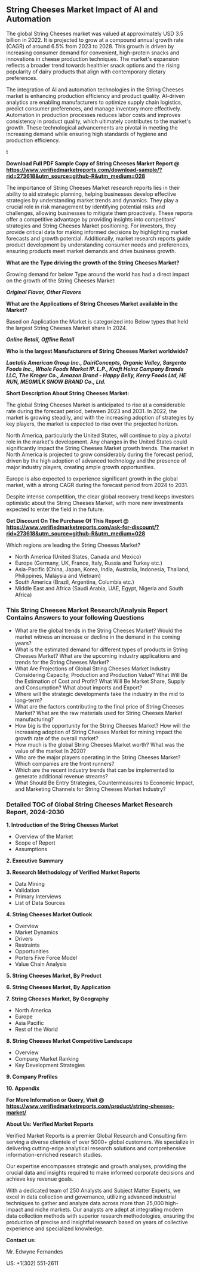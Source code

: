 <h2>String Cheeses Market Impact of AI and Automation</h2><p>The global String Cheeses market was valued at approximately USD 3.5 billion in 2022. It is projected to grow at a compound annual growth rate (CAGR) of around 6.5% from 2023 to 2028. This growth is driven by increasing consumer demand for convenient, high-protein snacks and innovations in cheese production techniques. The market's expansion reflects a broader trend towards healthier snack options and the rising popularity of dairy products that align with contemporary dietary preferences.</p><p>The integration of AI and automation technologies in the String Cheeses market is enhancing production efficiency and product quality. AI-driven analytics are enabling manufacturers to optimize supply chain logistics, predict consumer preferences, and manage inventory more effectively. Automation in production processes reduces labor costs and improves consistency in product quality, which ultimately contributes to the market's growth. These technological advancements are pivotal in meeting the increasing demand while ensuring high standards of hygiene and production efficiency.</p>t</p><p id="" class=""><strong>Download Full PDF Sample Copy of String Cheeses Market Report @ <a href="https://www.verifiedmarketreports.com/download-sample/?rid=273618&utm_source=github-R&utm_medium=028" target="_blank">https://www.verifiedmarketreports.com/download-sample/?rid=273618&utm_source=github-R&utm_medium=028</a></strong></p><p>The importance of&nbsp;String Cheeses Market research reports lies in their ability to aid strategic planning, helping businesses develop effective strategies by understanding market trends and dynamics. They play a crucial role in risk management by identifying potential risks and challenges, allowing businesses to mitigate them proactively. These reports offer a competitive advantage by providing insights into competitors' strategies and String Cheeses Market positioning. For investors, they provide critical data for making informed decisions by highlighting market forecasts and growth potential. Additionally, market research reports guide product development by understanding consumer needs and preferences, ensuring products meet market demands and drive business growth.</p><p><strong>What are the&nbsp;Type driving the growth of the String Cheeses Market?</strong></p><p id="" class="">Growing demand for below Type around the world has had a direct impact on the growth of the String Cheeses Market:</p><em><strong>Original Flavor, Other Flavors</strong></em></p><strong>What are the&nbsp;Applications&nbsp;of String Cheeses Market available in the Market?</strong></p><p id="" class="">Based on Application the Market is categorized into Below types that held the largest String Cheeses Market share In 2024.</p><em><strong>Online Retail, Offline Retail</strong></em></p><strong>Who is the largest Manufacturers of String Cheeses Market worldwide?</strong></p><p><em><strong>Lactalis American Group Inc., DairiConcepts, Organic Valley, Sargento Foods Inc., Whole Foods Market IP. L.P., Kraft Heinz Company Brands LLC, The Kroger Co., Amazon Brand - Happy Belly, Kerry Foods Ltd, HE RUN, MEGMILK SNOW BRAND Co., Ltd.</strong></em></p><p id="" class=""><strong>Short Description About String Cheeses Market:</strong></p><p>The global String Cheeses Market is anticipated to rise at a considerable rate during the forecast period, between 2023 and 2031. In 2022, the market is growing steadily, and with the increasing adoption of strategies by key players, the market is expected to rise over the projected horizon.</p><p>North America, particularly the United States, will continue to play a pivotal role in the market's development. Any changes in the United States could significantly impact the String Cheeses Market growth trends. The market in North America is projected to grow considerably during the forecast period, driven by the high adoption of advanced technology and the presence of major industry players, creating ample growth opportunities.</p><p>Europe is also expected to experience significant growth in the global market, with a strong CAGR during the forecast period from 2024 to 2031.</p><p>Despite intense competition, the clear global recovery trend keeps investors optimistic about the String Cheeses Market, with more new investments expected to enter the field in the future.</p><p id="" class=""><strong>Get Discount On The Purchase Of This Report @ <a href="https://www.verifiedmarketreports.com/ask-for-discount/?rid=273618&utm_source=github-R&utm_medium=028" target="_blank">https://www.verifiedmarketreports.com/ask-for-discount/?rid=273618&utm_source=github-R&utm_medium=028</a></strong></p>Which regions are leading the String Cheeses Market?</p><ul><li>North America (United States, Canada and Mexico)</li><li>Europe (Germany, UK, France, Italy, Russia and Turkey etc.)</li><li>Asia-Pacific (China, Japan, Korea, India, Australia, Indonesia, Thailand, Philippines, Malaysia and Vietnam)</li><li>South America (Brazil, Argentina, Columbia etc.)</li><li>Middle East and Africa (Saudi Arabia, UAE, Egypt, Nigeria and South Africa)</li></ul><h3 id="" class="">This String Cheeses Market Research/Analysis Report Contains Answers to your following Questions</h3><ul><li>What are the global trends in the String Cheeses Market? Would the market witness an increase or decline in the demand in the coming years?</li><li>What is the estimated demand for different types of products in String Cheeses Market? What are the upcoming industry applications and trends for the String Cheeses Market?</li><li>What Are Projections of Global String Cheeses Market Industry Considering Capacity, Production and Production Value? What Will Be the Estimation of Cost and Profit? What Will Be Market Share, Supply and Consumption? What about imports and Export?</li><li>Where will the strategic developments take the industry in the mid to long-term?</li><li>What are the factors contributing to the final price of String Cheeses Market? What are the raw materials used for String Cheeses Market manufacturing?</li><li>How big is the opportunity for the String Cheeses Market? How will the increasing adoption of String Cheeses Market for mining impact the growth rate of the overall market?</li><li>How much is the global String Cheeses Market worth? What was the value of the market In 2020?</li><li>Who are the major players operating in the String Cheeses Market? Which companies are the front runners?</li><li>Which are the recent industry trends that can be implemented to generate additional revenue streams?</li><li>What Should Be Entry Strategies, Countermeasures to Economic Impact, and Marketing Channels for String Cheeses Market Industry?</li></ul><h3 id="" class="">Detailed TOC of Global String Cheeses Market Research Report, 2024-2030</h3><p id="" class=""><strong>1. Introduction of the String Cheeses Market</strong></p><ul><li>Overview of the Market</li><li>Scope of Report</li><li>Assumptions</li></ul><p id="" class=""><strong>2. Executive Summary</strong></p><p id="" class=""><strong>3. Research Methodology of Verified Market Reports</strong></p><ul><li>Data Mining</li><li>Validation</li><li>Primary Interviews</li><li>List of Data Sources</li></ul><p id="" class=""><strong>4. String Cheeses Market Outlook</strong></p><ul><li>Overview</li><li>Market Dynamics</li><li>Drivers</li><li>Restraints</li><li>Opportunities</li><li>Porters Five Force Model</li><li>Value Chain Analysis</li></ul><p id="" class=""><strong>5. String Cheeses Market, By Product</strong></p><p id="" class=""><strong>6. String Cheeses Market, By Application</strong></p><p id="" class=""><strong>7. String Cheeses Market, By Geography</strong></p><ul><li>North America</li><li>Europe</li><li>Asia Pacific</li><li>Rest of the World</li></ul><p id="" class=""><strong>8. String Cheeses Market Competitive Landscape</strong></p><ul><li>Overview</li><li>Company Market Ranking</li><li>Key Development Strategies</li></ul><p id="" class=""><strong>9. Company Profiles</strong></p><p id="" class=""><strong>10. Appendix</strong></p><p id="" class=""><strong>For More Information or Query, Visit @ <a href="https://www.verifiedmarketreports.com/product/string-cheeses-market/" target="_blank">https://www.verifiedmarketreports.com/product/string-cheeses-market/</a></strong></p><p id="" class=""><strong>About Us: Verified Market Reports</strong></p><p id="" class="">Verified Market Reports is a premier Global Research and Consulting firm serving a diverse clientele of over 5000+ global customers. We specialize in delivering cutting-edge analytical research solutions and comprehensive information-enriched research studies.</p><p id="" class="">Our expertise encompasses strategic and growth analyses, providing the crucial data and insights required to make informed corporate decisions and achieve key revenue goals.</p><p id="" class="">With a dedicated team of 250 Analysts and Subject Matter Experts, we excel in data collection and governance, utilizing advanced industrial techniques to gather and analyze data across more than 25,000 high-impact and niche markets. Our analysts are adept at integrating modern data collection methods with superior research methodologies, ensuring the production of precise and insightful research based on years of collective experience and specialized knowledge.</p><p id="" class=""><strong>Contact us:</strong></p><p id="" class="">Mr. Edwyne Fernandes</p><p id="" class="">US: +1(302) 551-2611</p>